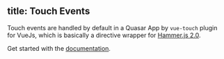 title: Touch Events
---
Touch events are handled by default in a Quasar App by `vue-touch` plugin for VueJs, which is basically a directive wrapper for [Hammer.js 2.0](http://hammerjs.github.io/).

Get started with the [documentation](https://github.com/vuejs/vue-touch).
